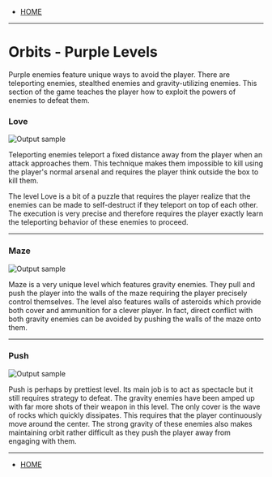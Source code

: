 
- [HOME](https://avijr.com)

---

# Orbits - Purple Levels

Purple enemies feature unique ways to avoid the player. There are teleporting enemies, stealthed enemies and gravity-utilizing enemies. This section of the game teaches the player how to exploit the powers of enemies to defeat them.

### Love
![Output sample](https://github.com/Polaros/AVI/raw/master/gifs/Love.gif)

Teleporting enemies teleport a fixed distance away from the player when an attack approaches them. This technique makes them impossible to kill using the player's normal arsenal and requires the player think outside the box to kill them.

The level Love is a bit of a puzzle that requires the player realize that the enemies can be made to self-destruct if they teleport on top of each other. The execution is very precise and therefore requires the player exactly learn the teleporting behavior of these enemies to proceed.

---
### Maze
![Output sample](https://github.com/Polaros/AVI/raw/master/gifs/Maze.gif)

Maze is a very unique level which features gravity enemies. They pull and push the player into the walls of the maze requiring the player precisely control themselves. The level also features walls of asteroids which provide both cover and ammunition for a clever player. In fact, direct conflict with both gravity enemies can be avoided by pushing the walls of the maze onto them. 

---
### Push
![Output sample](https://github.com/Polaros/AVI/raw/master/gifs/Push.gif)

Push is perhaps by prettiest level. Its main job is to act as spectacle but it still requires strategy to defeat. The gravity enemies have been amped up with far more shots of their weapon in this level. The only cover is the wave of rocks which quickly dissipates. This requires that the player continuously move around the center. The strong gravity of these enemies also makes maintaining orbit rather difficult as they push the player away from engaging with them.

---

- [HOME](https://avijr.com)
